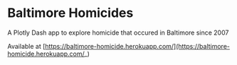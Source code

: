 # Baltimore Homicides

A Plotly Dash app to explore homicide that occured in Baltimore since 2007

Available at [https://baltimore-homicide.herokuapp.com/](https://baltimore-homicide.herokuapp.com/_)
